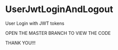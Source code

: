 # UserJwtLoginAndLogout
User Login with JWT tokens

OPEN THE MASTER BRANCH TO VIEW THE CODE 

THANK YOU!!!
